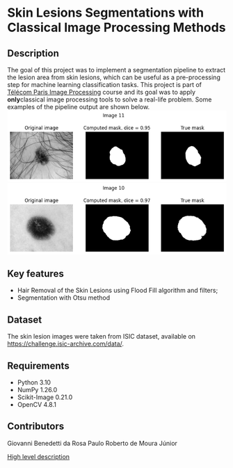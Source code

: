 # Skin Lesions Segmentations with Classical Image Processing Methods

## Description
The goal of this project was to implement a segmentation pipeline to extract the lesion area from skin lesions, which can be useful as a pre-processing step for machine learning classification tasks. This project is part of [Télécom Paris Image Processing](https://www.telecom-paris.fr/fr/ingenieur/formation/2e-annee-orientation/image) course and its goal was to apply **only**classical image processing tools to solve a real-life problem. Some examples of the pipeline output are shown below.
![Segmentation with skin hair](output/output1.png)
![Segmentation without skin hair](output/output2.png)

## Key features

* Hair Removal of the Skin Lesions using Flood Fill algorithm and filters;
* Segmentation with Otsu method

## Dataset
The skin lesion images were taken from ISIC dataset, available on https://challenge.isic-archive.com/data/.

## Requirements
* Python 3.10
* NumPy 1.26.0
* Scikit-Image 0.21.0
* OpenCV 4.8.1

## Contributors
Giovanni Benedetti da Rosa 
Paulo Roberto de Moura Júnior

[High level description](https://github.com/paulomouraj/classic_skin_segmentation/blob/main/segmentation_skin_lesions_HLD.pdf)
